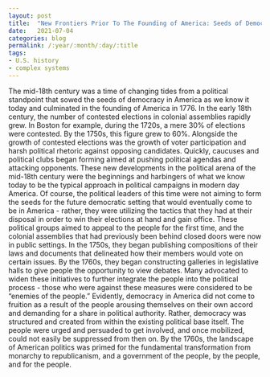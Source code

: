 ```yaml
---
layout: post
title:  "New Frontiers Prior To The Founding of America: Seeds of Democracy in the 1750s, 1760s, and 1770s"
date:   2021-07-04
categories: blog
permalink: /:year/:month/:day/:title
tags:
- U.S. history
- complex systems
---
```


The mid-18th century was a time of changing tides from a political standpoint that sowed the seeds of democracy in America as we know it today and culminated in the founding of America in 1776. In the early 18th century, the number of contested elections in colonial assemblies rapidly grew. In Boston for example, during the 1720s, a mere 30% of elections were contested. By the 1750s, this figure grew to 60%. Alongside the growth of contested elections was the growth of voter participation and harsh political rhetoric against opposing candidates. Quickly, caucuses and political clubs began forming aimed at pushing political agendas and attacking opponents. These new developments in the political arena of the mid-18th century were the beginnings and harbingers of what we know today to be the typical approach in political campaigns in modern day America. Of course, the political leaders of this time were not aiming to form the seeds for the future democratic setting that would eventually come to be in America - rather, they were utilizing the tactics that they had at their disposal in order to win their elections at hand and gain office. These political groups aimed to appeal to the people for the first time, and the colonial assemblies that had previously been behind closed doors were now in public settings. In the 1750s, they began publishing compositions of their laws and documents that delineated how their members would vote on certain issues. By the 1760s, they began constructing galleries in legislative halls to give people the opportunity to view debates. Many advocated to widen these initiatives to further integrate the people into the political process - those who were against these measures were considered to be “enemies of the people.” Evidently, democracy in America did not come to fruition as a result of the people arousing themselves on their own accord and demanding for a share in political authority. Rather, democracy was structured and created from within the existing political base itself. The people were urged and persuaded to get involved, and once mobilized, could not easily be suppressed from then on. By the 1760s, the landscape of American politics was primed for the fundamental transformation from monarchy to republicanism, and a government of the people, by the people, and for the people.

